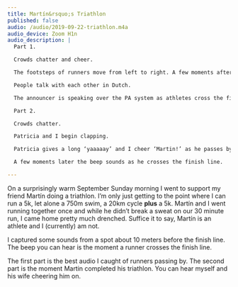```yaml
---
title: Martín&rsquo;s Triathlon
published: false
audio: /audio/2019-09-22-triathlon.m4a
audio_device: Zoom H1n
audio_description: |
  Part 1.

  Crowds chatter and cheer.

  The footsteps of runners move from left to right. A few moments after each runner passes a beep sounds to mark the completion of their run.

  People talk with each other in Dutch.

  The announcer is speaking over the PA system as athletes cross the finish line.

  Part 2.

  Crowds chatter.

  Patricia and I begin clapping.

  Patricia gives a long ‘yaaaaay’ and I cheer ‘Martin!’ as he passes by.

  A few moments later the beep sounds as he crosses the finish line.

---
```


On a surprisingly warm September Sunday morning I went to support my friend Martín doing a triathlon. I’m only just getting to the point where I can run a 5k, let alone a 750m swim, a 20km cycle **plus** a 5k. Martín and I went running together once and while he didn’t break a sweat on our 30 minute run, I came home pretty much drenched. Suffice it to say, Martín is an athlete and I (currently) am not.

I captured some sounds from a spot about 10 meters before the finish line. The beep you can hear is the moment a runner crosses the finish line.

The first part is the best audio I caught of runners passing by. The second part is the moment Martin completed his triathlon. You can hear myself and his wife cheering him on.
